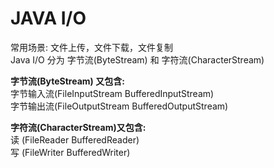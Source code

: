JAVA I/O
===
    
  常用场景: 文件上传，文件下载，文件复制<br>
  Java I/O 分为 字节流(ByteStream) 和 字符流(CharacterStream)<br>
  
  **字节流(ByteStream) 又包含:**<br>
    字节输入流(FileInputStream   BufferedInputStream)<br> 
    字节输出流(FileOutputStream  BufferedOutputStream)<br>
  
  **字符流(CharacterStream)又包含:**<br>
    读 (FileReader  BufferedReader)<br>
    写 (FileWriter  BufferedWriter)<br>
